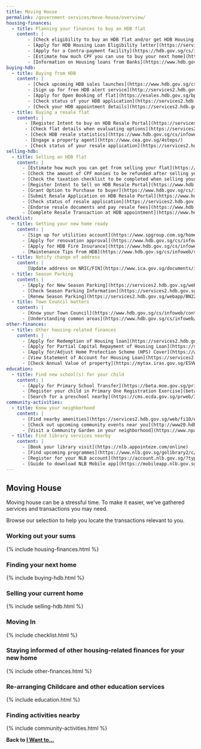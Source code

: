 ```yaml
---
title: Moving House
permalink: /government-services/move-house/overview/
housing-finances:
  - title: Planning your finances to buy an HDB flat
    content: |
        - [Check eligibility to buy an HDB flat and/or get HDB Housing Loan](https://services2.hdb.gov.sg/webapp/BP13EligCheck/BP13SHome?strSystem=CHECK)
        - [Apply for HDB Housing Loan Eligibility letter](https://services2.hdb.gov.sg/webapp/BP27AWHLEApplication/BP27SHome)
        - [Apply for a Contra-payment facility](https://hdb.gov.sg/cs/infoweb/residential/financing-a-flat-purchase/housing-loan-from-hdb/contra-payment-facility-for-new-flats)
        - [Estimate how much CPF you can use to buy your next home](https://www.cpf.gov.sg/eSvc/Web/Schemes/CpfHousingUsage/Input1)
        - [Information on Housing loans from Banks](https://www.hdb.gov.sg/cs/infoweb/residential/financing-a-flat-purchase/housing-loan-from-banks)
buying-hdb:
  - title: Buying from HDB
    content: |
        - [Check upcoming HDB sales launches](https://www.hdb.gov.sg/cs/infoweb/residential/buying-a-flat/new/sales-launches/bto-sbf-open-booking?anchor=upcomingBTO) 
        - [Sign up for free HDB alert service](http://services2.hdb.gov.sg/webapp/BF08CESS/Index.jsp)
        - [Apply for Open Booking of flat](https://esales.hdb.gov.sg/bp25/launch/open/OPEN_page_7142/home.html)
        - [Check status of your HDB application](https://services2.hdb.gov.sg/webapp/BP13BTOENQWeb/BP13RSLT.jsp?strSystem=BTO1)
        - [Check your HDB appointment details](https://services2.hdb.gov.sg/webapp/SX05AWSPCP/SX05PSPCPLogin.jsp)
  - title: Buying a resale flat
    content: |
       - [Register Intent to buy on HDB Resale Portal](https://services2.hdb.gov.sg/webapp/BB31AWDashboardWeb/BB31PLogin.jsp)
       - [Check flat details when evaluating options](https://services2.hdb.gov.sg/web/fi10/emap.html)
       - [Check HDB resale statistics](https://www.hdb.gov.sg/cs/infoweb/residential/buying-a-flat/resale/getting-started/resale-statistics)
       - [Engage a property agent](https://www.cea.gov.sg/4steps/)
       - [Check status of your resale application](https://services2.hdb.gov.sg/webapp/BB31AWDashboardWeb/BB31PLogin.jsp)
selling-hdb:
  - title: Selling an HDB flat
    content: |
      - [Estimate how much you can get from selling your flat](https://services2.hdb.gov.sg/webapp/BB24SaleProceedCalculator/BB24SSaleProceedsCalc)
      - [Check the amount of CPF monies to be refunded after selling your flat](https://www.cpf.gov.sg/eSvc/Web/Schemes/PublicHousingWithdrawalStatement/Statement)
      - [Check the taxation checklist to be completed when selling your property](https://www.iras.gov.sg/irashome/Property/Property-owners/Selling-renting-out-carrying-out-works/Selling-your-Property/)
      - [Register Intent to Sell on HDB Resale Portal](https://www.hdb.gov.sg/cs/infoweb/residential/selling-a-flat/procedures/register-intent-to-sell)
      - [Grant Option to Purchase to buyer](https://www.hdb.gov.sg/cs/infoweb/residential/selling-a-flat/procedures/option-to-purchase)
      - [Submit Resale Application on HDB Resale Portal](https://www.hdb.gov.sg/cs/infoweb/residential/selling-a-flat/procedures/resale-application)
      - [Check status of resale application](https://services2.hdb.gov.sg/webapp/BB31AWDashboardWeb/BB31PLogin.jsp)
      - [Endorse resale documents and pay resale fees](https://www.hdb.gov.sg/cs/infoweb/residential/selling-a-flat/procedures/resale-application/after-submitting-a-resale-application-)
      - [Complete Resale Transaction at HDB appointment](https://www.hdb.gov.sg/cs/infoweb/residential/selling-a-flat/procedures/appointment-at-hdb)
checklist:
  - title: Getting your new home ready
    content: |
      - [Sign up for utilities account](https://www.spgroup.com.sg/home)
      - [Apply for renovation approval](https://www.hdb.gov.sg/cs/infoweb/residential/living-in-an-hdb-flat/renovation/applying-for-approval)
      - [Apply for HDB Fire Insurance](https://www.hdb.gov.sg/cs/infoweb/residential/living-in-an-hdb-flat/fire-insurance)
      - [Maintenance Tips From HDB](https://www.hdb.gov.sg/cs/infoweb/residential/living-in-an-hdb-flat/home-maintenance/home-care-guide)
  - title: Notify change of address
    content: |
        [Update address on NRIC/FIN](https://www.ica.gov.sg/documents/ic/update_residential_address) 
  - title: Season Parking
    content: |
      - [Apply for New Season Parking](https://services2.hdb.gov.sg/webapp/BN22PPORTALWeb/eApplication/BN22PApplicationTerms.jsp)
      - [Check Season Parking Information](https://services2.hdb.gov.sg/webapp/BN22CpkVcncy/BN22SeasonParkInfoSearch.jsp)
      - [Renew Season Parking](https://services2.hdb.gov.sg/webapp/BN22ERENEW/BN22PRenewTerms.jsp)
  - title: Town Council matters
    content: |
      - [Know your Town Council](https://www.hdb.gov.sg/cs/infoweb/contact-us?anchor=towncouncil)
      - [Understanding common areas](https://www.hdb.gov.sg/cs/infoweb/residential/living-in-an-hdb-flat/home-maintenance/function-of-hdb-branches-and-town-councils)
other-finances:
  - title: Other housing-related finances
    content: |
      - [Apply for Redemption of Housing loan](https://services2.hdb.gov.sg/webapp/AB03AWRedemptionWeb/AB03SRedemption)
      - [Apply for Partial Capital Repayment of Housing Loan](https://services2.hdb.gov.sg/webapp/AB03FININFO/AB03SSelAcc)
      - [Apply for/Adjust Home Protection Scheme (HPS) Cover](https://www.cpf.gov.sg/eSvc/Web/Schemes/ApplyOrAdjustHpsCover/ImportantNotes)
      - [View Statement of Account for Housing Loan](https://services2.hdb.gov.sg/webapp/AB03FININFO/AB03SSelAcc)
      - [Check Annual Value of property](https://mytax.iras.gov.sg/ESVWeb/default.aspx?target=MPTPropertySearch&toLoginSelection=true)
education:
  - title: Find new school(s) for your child
    content: |
      - [Apply for Primary School Transfer](https://beta.moe.gov.sg/primary/transfers/apply/)
      - [Register your child in Primary One Registration Exercise](beta.moe/gov.sg/primary/p1-registration)
      - [Search for a preschool nearby](https://cms.ecda.gov.sg/prweb/IAC/zGwoaxwY6Bz0rcpuMWgTMg%5B%5B*/!STANDARD)
community-activities:
  - title: Know your neighborhood
    content: |
      - [Find nearby amenities](https://services2.hdb.gov.sg/web/fi10/emap.html)
      - [Check out upcoming community events near you](http://www20.hdb.gov.sg/fi10/fi10341p.nsf/new-and-upcoming-events?OpenForm)
      - [Visit a Community Garden in your neighborhood](https://www.nparks.gov.sg/gardening/community-gardens/visit-a-community-garden)
  - title: Find library services nearby
    content: |
      - [Book your library visit](https://nlb.appointeze.com/online)
      - [Find upcoming programmes](https://www.nlb.gov.sg/golibrary2/c/30307529/)
      - [Register for your NLB account](https://account.nlb.gov.sg/?type=register)
      - [Guide to download NLB Mobile app](https://mobileapp.nlb.gov.sg/)
---
```


## Moving House

Moving house can be a stressful time. To make it easier, we've gathered services and transactions you may need.

Browse our selection to help you locate the transactions relevant to you.


### Working out your sums 
{% include housing-finances.html %}


### Finding your next home
{% include buying-hdb.html %}


### Selling your current home
{% include selling-hdb.html %}


### Moving In
{% include checklist.html %}


### Staying informed of other housing-related finances for your new home
{% include other-finances.html %}


### Re-arranging Childcare and other education services
{% include education.html %}


### Finding activities nearby
{% include community-activities.html %}



**Back to [I Want to...](/government-services/overview/)**
